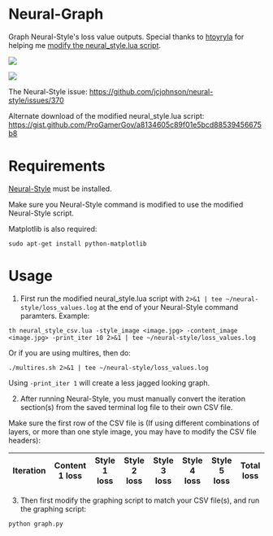 # Neural-Graph
Graph Neural-Style's loss value outputs. Special thanks to [htoyryla](https://github.com/htoyryla) for helping me [modify the neural_style.lua script](https://github.com/jcjohnson/neural-style/issues/370).

![](https://i.imgur.com/4ViZZpHl.png)

![](https://i.imgur.com/bBHgBbY.png)

The Neural-Style issue: https://github.com/jcjohnson/neural-style/issues/370

Alternate download of the modified neural_style.lua script: https://gist.github.com/ProGamerGov/a8134605c89f01e5bcd88539456675b8

# Requirements

[Neural-Style](https://github.com/jcjohnson/neural-style/) must be installed.

Make sure you Neural-Style command is modified to use the modified Neural-Style script.

Matplotlib is also required: 

`sudo apt-get install python-matplotlib`

# Usage

1. First run the modified neural_style.lua script with `2>&1 | tee ~/neural-style/loss_values.log` at the end of your Neural-Style command paramters. Example: 

`th neural_style_csv.lua -style_image <image.jpg> -content_image <image.jpg> -print_iter 10 2>&1 | tee ~/neural-style/loss_values.log`

Or if you are using multires, then do:

`./multires.sh 2>&1 | tee ~/neural-style/loss_values.log`

Using `-print_iter 1` will create a less jagged looking graph.

2. After running Neural-Style, you must manually convert the iteration section(s) from the saved terminal log file to their own CSV file.

Make sure the first row of the CSV file is (If using different combinations of layers, or more than one style image, you may have to modify the CSV file headers):

Iteration | Content 1 loss | Style 1 loss | Style 2 loss |  Style 3 loss | Style 4 loss | Style 5 loss | Total loss
--- | --- | --- | --- | --- | --- | --- | --- 

3. Then first modify the graphing script to match your CSV file(s), and run the graphing script: 

`python graph.py`

